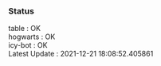 ### Status


table : OK  
hogwarts : OK  
icy-bot : OK  
Latest Update : 2021-12-21 18:08:52.405861
